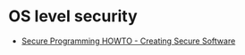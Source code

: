 # OS level security 

- [Secure Programming HOWTO - Creating Secure Software](http://www.dwheeler.com/secure-programs/)
